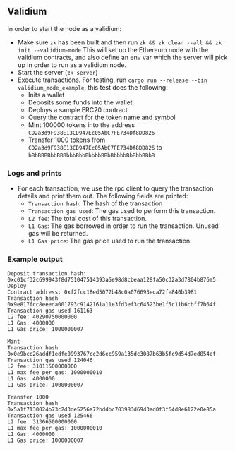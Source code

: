 ## Validium

In order to start the node as a validium:

- Make sure `zk` has been built and then run
`zk && zk clean --all && zk init --validium-mode`
This will set up the Ethereum node with the validium contracts, and also define an env var which the server will pick up in order to run as a validium node. 
- Start the server (`zk server`)
- Execute transactions. For testing, run `cargo run --release --bin validium_mode_example`, this test does the following: 
  - Inits a wallet 
  - Deposits some funds into the wallet
  - Deploys a sample ERC20 contract
  - Query the contract for the token name and symbol
  - Mint 100000 tokens into the address `CD2a3d9F938E13CD947Ec05AbC7FE734Df8DD826`
  - Transfer 1000 tokens from `CD2a3d9F938E13CD947Ec05AbC7FE734Df8DD826` to `bBbBBBBbbBBBbbbBbbBbbbbBBbBbbbbBbBbbBBbB`

### Logs and prints 
- For each transaction, we use the rpc client to query the transaction details and print them out. The following fields are printed:
  - `Transaction hash`: The hash of the transaction
  - `Transaction gas used`: The gas used to perform this transaction.
  - `L2 fee`: The total cost of this transaction.
  - `L1 Gas`: The gas borrowed in order to run the transaction. Unused gas will be returned.
  - `L1 Gas price`: The gas price used to run the transaction.

### Example output
```
Deposit transaction hash: 0xc01cf32c699943f8d751047514393a5e98d8cbeaa128fa50c32a3d7804b876a5
Deploy
Contract address: 0xf2fcc18ed5072b48c0a076693eca72fe840b3981
Transaction hash 0x9e817fcc8eeeda001793c9142161a11e3fd3ef3c64523be1f5c11b6cbff7b64f
Transaction gas used 161163
L2 fee: 40290750000000
L1 Gas: 4000000
L1 Gas price: 1000000007

Mint
Transaction hash 0x0e9bcc26addf1edfe0993767cc2d6ec959a135dc3087b63b5fc9d54d7ed854ef
Transaction gas used 124046
L2 fee: 31011500000000
L1 max fee per gas: 1000000010
L1 Gas: 4000000
L1 Gas price: 1000000007

Transfer 1000
Transaction hash 0x5a1f7130024b73c2d3de5256a72bddbc703983d69d3ad0f3f64d8e6122e0e85a
Transaction gas used 125466
L2 fee: 31366500000000
L1 max fee per gas: 1000000010
L1 Gas: 4000000
L1 Gas price: 1000000007
```
